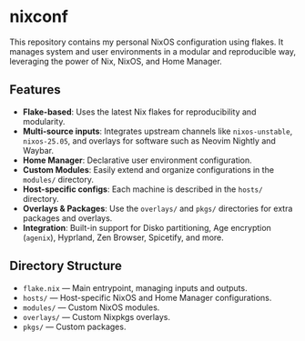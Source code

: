 # nixconf

This repository contains my personal NixOS configuration using flakes. It manages system and user environments in a modular and reproducible way, leveraging the power of Nix, NixOS, and Home Manager.

## Features

- **Flake-based**: Uses the latest Nix flakes for reproducibility and modularity.
- **Multi-source inputs**: Integrates upstream channels like `nixos-unstable`, `nixos-25.05`, and overlays for software such as Neovim Nightly and Waybar.
- **Home Manager**: Declarative user environment configuration.
- **Custom Modules**: Easily extend and organize configurations in the `modules/` directory.
- **Host-specific configs**: Each machine is described in the `hosts/` directory.
- **Overlays & Packages**: Use the `overlays/` and `pkgs/` directories for extra packages and overlays.
- **Integration**: Built-in support for Disko partitioning, Age encryption (`agenix`), Hyprland, Zen Browser, Spicetify, and more.

## Directory Structure

- `flake.nix` — Main entrypoint, managing inputs and outputs.
- `hosts/` — Host-specific NixOS and Home Manager configurations.
- `modules/` — Custom NixOS modules.
- `overlays/` — Custom Nixpkgs overlays.
- `pkgs/` — Custom packages.
